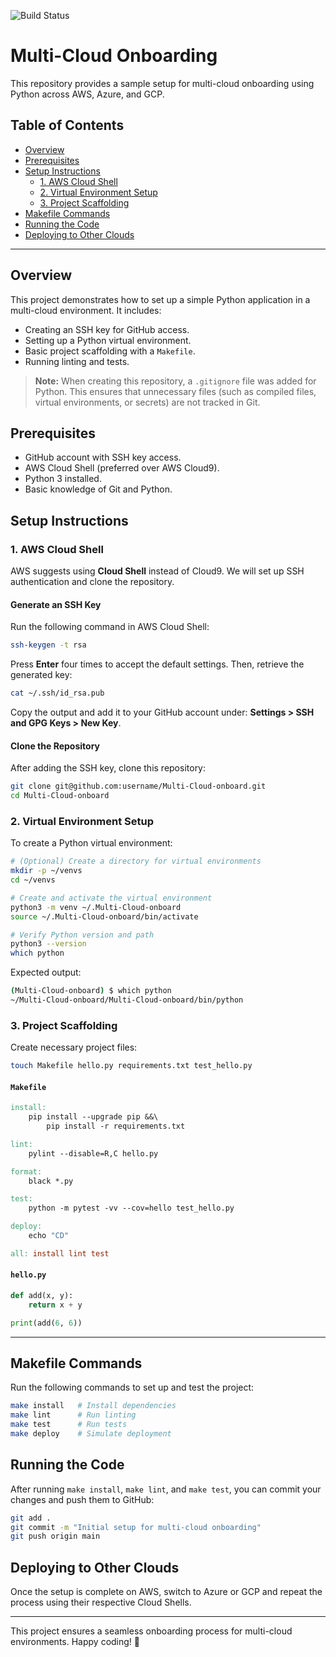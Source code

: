 ![Build Status](https://img.shields.io/github/actions/workflow/status/username/repository/workflow.yml?branch=main)

# Multi-Cloud Onboarding

This repository provides a sample setup for multi-cloud onboarding using Python across AWS, Azure, and GCP.

## Table of Contents
- [Overview](#overview)
- [Prerequisites](#prerequisites)
- [Setup Instructions](#setup-instructions)
  - [1. AWS Cloud Shell](#1-aws-cloud-shell)
  - [2. Virtual Environment Setup](#2-virtual-environment-setup)
  - [3. Project Scaffolding](#3-project-scaffolding)
- [Makefile Commands](#makefile-commands)
- [Running the Code](#running-the-code)
- [Deploying to Other Clouds](#deploying-to-other-clouds)

---

## Overview
This project demonstrates how to set up a simple Python application in a multi-cloud environment. It includes:
- Creating an SSH key for GitHub access.
- Setting up a Python virtual environment.
- Basic project scaffolding with a `Makefile`.
- Running linting and tests.

> **Note:** When creating this repository, a `.gitignore` file was added for Python. This ensures that unnecessary files (such as compiled files, virtual environments, or secrets) are not tracked in Git.

## Prerequisites
- GitHub account with SSH key access.
- AWS Cloud Shell (preferred over AWS Cloud9).
- Python 3 installed.
- Basic knowledge of Git and Python.

## Setup Instructions

### 1. AWS Cloud Shell
AWS suggests using **Cloud Shell** instead of Cloud9. We will set up SSH authentication and clone the repository.

#### Generate an SSH Key
Run the following command in AWS Cloud Shell:
```bash
ssh-keygen -t rsa
```
Press **Enter** four times to accept the default settings. Then, retrieve the generated key:
```bash
cat ~/.ssh/id_rsa.pub
```
Copy the output and add it to your GitHub account under:
**Settings > SSH and GPG Keys > New Key**.

#### Clone the Repository
After adding the SSH key, clone this repository:
```bash
git clone git@github.com:username/Multi-Cloud-onboard.git
cd Multi-Cloud-onboard
```

### 2. Virtual Environment Setup
To create a Python virtual environment:
```bash
# (Optional) Create a directory for virtual environments
mkdir -p ~/venvs
cd ~/venvs

# Create and activate the virtual environment
python3 -m venv ~/.Multi-Cloud-onboard
source ~/.Multi-Cloud-onboard/bin/activate

# Verify Python version and path
python3 --version
which python
```
Expected output:
```bash
(Multi-Cloud-onboard) $ which python
~/Multi-Cloud-onboard/Multi-Cloud-onboard/bin/python
```

### 3. Project Scaffolding
Create necessary project files:
```bash
touch Makefile hello.py requirements.txt test_hello.py
```

#### `Makefile`
```makefile
install:
	pip install --upgrade pip &&\
		pip install -r requirements.txt

lint:
	pylint --disable=R,C hello.py

format:
	black *.py

test:
	python -m pytest -vv --cov=hello test_hello.py

deploy:
	echo "CD"

all: install lint test
```

#### `hello.py`
```python
def add(x, y):
    return x + y

print(add(6, 6))
```

---

## Makefile Commands
Run the following commands to set up and test the project:
```bash
make install   # Install dependencies
make lint      # Run linting
make test      # Run tests
make deploy    # Simulate deployment
```

## Running the Code
After running `make install`, `make lint`, and `make test`, you can commit your changes and push them to GitHub:
```bash
git add .
git commit -m "Initial setup for multi-cloud onboarding"
git push origin main
```

## Deploying to Other Clouds
Once the setup is complete on AWS, switch to Azure or GCP and repeat the process using their respective Cloud Shells.

---

This project ensures a seamless onboarding process for multi-cloud environments. Happy coding! 🚀

